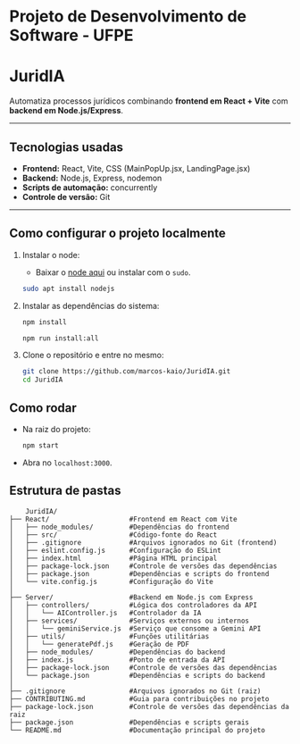 # Projeto de Desenvolvimento de Software - UFPE
# JuridIA

Automatiza processos jurídicos combinando **frontend em React + Vite** com **backend em Node.js/Express**.

---

## Tecnologias usadas

- **Frontend:** React, Vite, CSS (MainPopUp.jsx, LandingPage.jsx)
- **Backend:** Node.js, Express, nodemon
- **Scripts de automação:** concurrently
- **Controle de versão:** Git

---

## Como configurar o projeto localmente

1. Instalar o node:
    
    - Baixar o [node aqui](https://nodejs.org/en) ou instalar com o `sudo`.

    ```bash
    sudo apt install nodejs
    ```

2. Instalar as dependências do sistema:
    ```bash
    npm install
    ``` 
    ```bash
    npm run install:all
    ```     

3. Clone o repositório e entre no mesmo:
   ```bash
   git clone https://github.com/marcos-kaio/JuridIA.git
   cd JuridIA
   ```

## Como rodar

- Na raiz do projeto:
    ```bash
    npm start
    ```
- Abra no `localhost:3000`.

## Estrutura de pastas
```
    JuridIA/
├── React/                    #Frontend em React com Vite
│   ├── node_modules/         #Dependências do frontend
│   ├── src/                  #Código-fonte do React
│   ├── .gitignore            #Arquivos ignorados no Git (frontend)
│   ├── eslint.config.js      #Configuração do ESLint
│   ├── index.html            #Página HTML principal
│   ├── package-lock.json     #Controle de versões das dependências
│   ├── package.json          #Dependências e scripts do frontend
│   └── vite.config.js        #Configuração do Vite
│
├── Server/                   #Backend em Node.js com Express
│   ├── controllers/          #Lógica dos controladores da API
│   │   └── AIController.js   #Controlador da IA
│   ├── services/             #Serviços externos ou internos
│   │   └── geminiService.js  #Serviço que consome a Gemini API
│   ├── utils/                #Funções utilitárias
│   │   └── generatePdf.js    #Geração de PDF
│   ├── node_modules/         #Dependências do backend
│   ├── index.js              #Ponto de entrada da API
│   ├── package-lock.json     #Controle de versões das dependências
│   └── package.json          #Dependências e scripts do backend
│
├── .gitignore                #Arquivos ignorados no Git (raiz)
├── CONTRIBUTING.md           #Guia para contribuições no projeto
├── package-lock.json         #Controle de versões das dependências da raiz
├── package.json              #Dependências e scripts gerais
└── README.md                 #Documentação principal do projeto
```